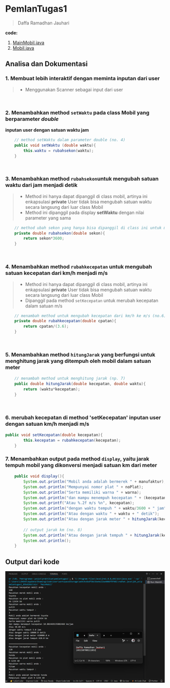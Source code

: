 # PemlanTugas1
> Daffa Ramadhan Jauhari

**code:**
1. [MainMobil.java](MainMobil.java)
2. [Mobil.java](Mobil.java)

## Analisa dan Dokumentasi
### 1. Membuat lebih interaktif dengan meminta inputan dari user
> - Menggunakan Scanner sebagai input dari user

</br>

### 2. Menambahkan method `setWaktu` pada class Mobil yang berparameter _double_
**inputan user dengan satuan waktu jam**
```java
    // method setWaktu dalam parameter double (no. 4) 
    public void setWaktu (double waktu){
        this.waktu = rubahsekon(waktu);
    }
```
</br>

### 3. Menambahkan method `rubahsekon`untuk mengubah satuan waktu dari jam menjadi detik
> - Method ini hanya dapat dipanggil di class mobil, artinya ini enkapsulasi **private** User tidak bisa mengubah satuan waktu secara langsung dari luar class Mobil
> - Method ini dipanggil pada display **setWaktu** dengan nilai parameter yang sama

```java
    // method ubah sekon yang hanya bisa dipanggil di class ini untuk merubah waktu dari jam ke sekon (no. 5)
    private double rubahsekon(double sekon){
        return sekon*3600;
    }
```
</br>

### 4. Menambahkan method `rubahkecepatan` untuk mengubah satuan kecepatan dari km/h menjadi m/s
> - Method ini hanya dapat dipanggil di class mobil, artinya ini enkapsulasi **private** User tidak bisa mengubah satuan waktu secara langsung dari luar class Mobil
> - Dipanggil pada method `setKecepatan` untuk merubah kecepatan dalam satuan m/s

```java
    // menambah method untuk mengubah kecepatan dari km/h ke m/s (no.6)
    private double rubahkecepatan(double cpatan){
        return cpatan/(3.6);
    }
```

</br>

### 5. Menambahkan method `hitungJarak` yang berfungsi untuk menghitung jarak yang ditempuh oleh mobil dalam satuan meter
```java
    // menambah method untuk menghitung jarak (np. 7)
    public double hitungJarak(double kecepatan, double waktu){
        return (waktu*kecepatan);
    }
```

</br>

### 6. merubah kecepatan di method 'setKecepatan' inputan user dengan satuan km/h menjadi m/s 
```java
public void setKecepatan(double kecepatan){
        this.kecepatan = rubahkecepatan(kecepatan);
    }
```
### 7. Menambahkan output pada method `display`, yaitu jarak tempuh mobil yang dikonversi menjadi satuan km dari meter
```java
    public void display(){
        System.out.println("Mobil anda adalah bermerek " + manufaktur);
        System.out.println("Mempunyai nomor plat " + noPlat);
        System.out.println("Serta memiliki warna " + warna);
        System.out.println("dan mampu menempuh kecepatan " + (kecepatan/3.6) + " km/jam");
        System.out.printf("Atau %.2f m/s %n", kecepatan);
        System.out.println("dengan waktu tempuh " + waktu/3600 + " jam");
        System.out.println("Atau dengan waktu " + waktu + " detik");
        System.out.println("Atau dengan jarak meter " + hitungJarak(kecepatan*3.6, waktu/3600)*1000 + " m");
        
        // output jarak km (no. 8)
        System.out.println("Atau dengan jarak tempuh " + hitungJarak(kecepatan*3.6, waktu/3600) + " km");
        System.out.println();
    }
```


## Output dari kode
![alt text](https://github.com/daffarj/PemlanTugas1/blob/main/public/Screenshot%202025-03-11%20000602.png?raw=true)
